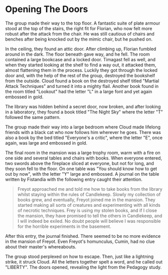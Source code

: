 # Opening The Doors

The group made their way to the top floor. A fantastic suite of plate armour stood at the top of the stairs, the right fit for Florian, who now felt more robust after the attack from the chair. He was still cautious of chairs and benches after being knocked out by the mimic chair, but he pushed on.

In the ceiling, they found an attic door. After climbing up, Florian fumbled around in the dark. The floor beneath gave way, and he fell. The room contained a large bookcase and a locked door. Timagast fell as well, and when they started looking at the shelf to find a way out, it attacked them, almost flattening them in the process. Luckily they got through the locked door and, with the help of the rest of the group, destroyed the bookshelf from the outside. Cloud found a book on the destroyed shelf titled "Martial Attack Techniques" and turned it into a mighty flail. Another book found in the room titled "Lookout" had the letter "L" in a large font and yet again embossed in gold.

The library was hidden behind a secret door, now broken, and after looking in a laboratory, they found a book titled "The Night Sky" where the letter "T" followed the same pattern.

The group made their way into a large bedroom where Cloud made lifelong friends with a black cat who now follows him wherever he goes. There was also a book by the bed titled "Everyone's a critic", where the letter "E", once again, was large and embossed in gold.

The final room in the mansion was a large trophy room, warm with a fire on one side and several tables and chairs with books. When everyone entered, two swords above the fireplace sliced at everyone, but not for long, and they soon fell to the floor. On one table was "You should know how to get out by now", with the letter "Y" large and embossed. A journal on the table written by Fistandia with the following entry caught their attention.

> Freyot approached me and told me how to take books from the library whilst staying within the rules of Candlekeep. Slowly my collection of books grew, and eventually, Freyot joined me in the mansion. They started making all sorts of creatures and experimenting with all kinds of necrotic techniques. Frey is using my stolen books, and if I close the mansion, they have promised to tell the others in Candlekeep, and I will indeed be exiled. No doubt people will believe I was responsible for the horrible experiments in the basement.

After this entry, the journal finished. There seemed to be no more evidence in the mansion of Freyot. Even Freyot's homunculus, Cumin, had no clue about their master's whereabouts.

The group stood perplexed on how to escape. Then, just like a lightning strike, it struck Cloud. All the letters together spelt a word, and he called out "LIBERTY". The doors opened, revealing the light from the Pedagogy study.